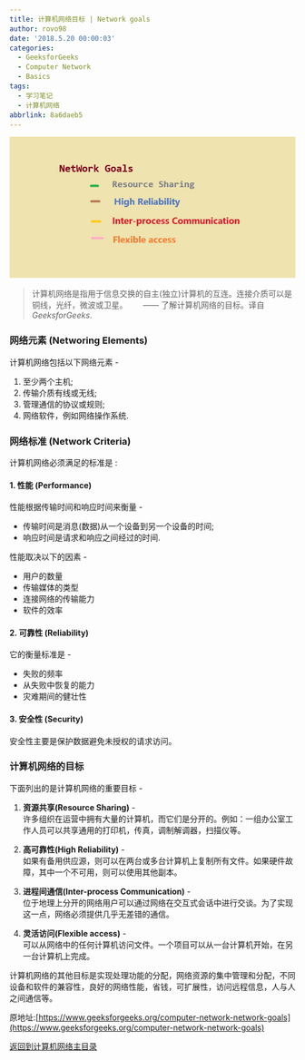 ```yaml
---
title: 计算机网络目标 | Network goals
author: rovo98
date: '2018.5.20 00:00:03'
categories:
  - GeeksforGeeks
  - Computer Network
  - Basics
tags:
  - 学习笔记
  - 计算机网络
abbrlink: 8a6daeb5
---
```


![](/images/computer-networking/network-goals.jpg)

> 计算机网络是指用于信息交换的自主(独立)计算机的互连。连接介质可以是铜线，光纤，微波或卫星。&nbsp;&nbsp;&nbsp;&nbsp;&nbsp;&nbsp; —— 了解计算机网络的目标。译自*GeeksforGeeks*.

<!-- more -->

### 网络元素 (Networing Elements)

计算机网络包括以下网络元素 - 

1. 至少两个主机;
2. 传输介质有线或无线;
3. 管理通信的协议或规则;
4. 网络软件，例如网络操作系统.

### 网络标准 (Network Criteria)

计算机网络必须满足的标准是 : 

#### 1. 性能 (Performance)

性能根据传输时间和响应时间来衡量 - 

- 传输时间是消息(数据)从一个设备到另一个设备的时间;
- 响应时间是请求和响应之间经过的时间.

性能取决以下的因素 - 

- 用户的数量
- 传输媒体的类型
- 连接网络的传输能力
- 软件的效率

#### 2. 可靠性 (Reliability)

它的衡量标准是 - 

- 失败的频率
- 从失败中恢复的能力
- 灾难期间的健壮性

#### 3. 安全性 (Security)

安全性主要是保护数据避免未授权的请求访问。

### 计算机网络的目标

下面列出的是计算机网络的重要目标 - 

1. **资源共享(Resource Sharing)** - <br> 许多组织在运营中拥有大量的计算机，而它们是分开的。例如：一组办公室工作人员可以共享通用的打印机，传真，调制解调器，扫描仪等。

2. **高可靠性(High Reliability)** - <br>如果有备用供应源，则可以在两台或多台计算机上复制所有文件。如果硬件故障，其中一个不可用，则可以使用其他副本。

3. **进程间通信(Inter-process Communication)** - <br>位于地理上分开的网络用户可以通过网络在交互式会话中进行交谈。为了实现这一点，网络必须提供几乎无差错的通信。

4. **灵活访问(Flexible access)** - <br>可以从网络中的任何计算机访问文件。一个项目可以从一台计算机开始，在另一台计算机上完成。

计算机网络的其他目标是实现处理功能的分配，网络资源的集中管理和分配，不同设备和软件的兼容性，良好的网络性能，省钱，可扩展性，访问远程信息，人与人之间通信等。

原地址:[https://www.geeksforgeeks.org/computer-network-network-goals](https://www.geeksforgeeks.org/computer-network-network-goals)

[返回到计算机网络主目录](/posts/7fc520f1)
